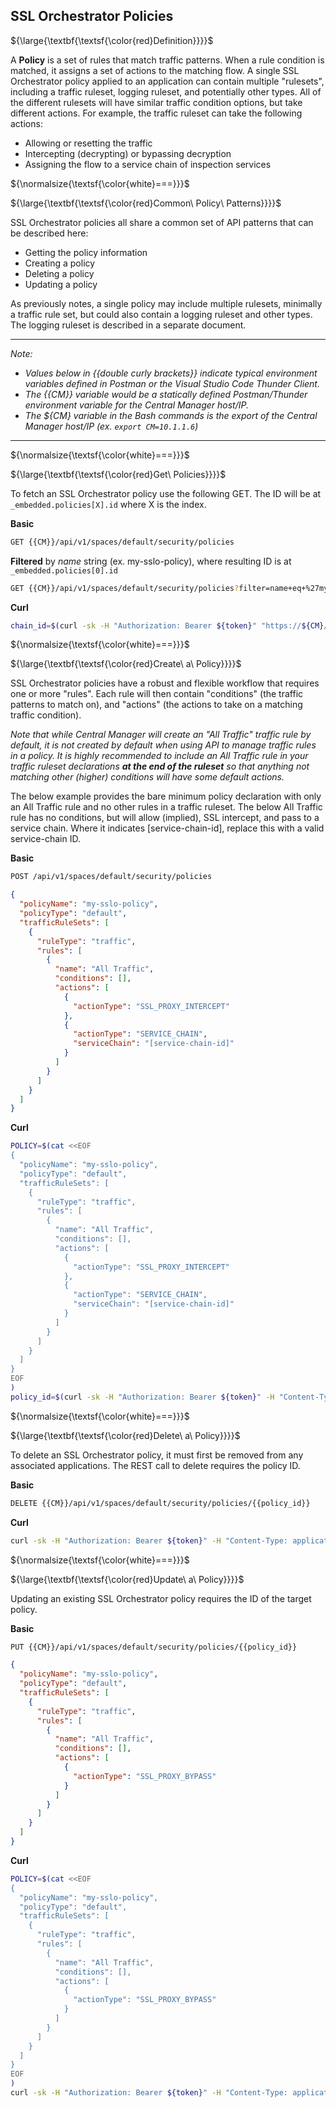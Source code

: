 ## SSL Orchestrator Policies

${\large{\textbf{\textsf{\color{red}Definition}}}}$

A **Policy** is a set of rules that match traffic patterns. When a rule condition is matched, it assigns a set of actions to the matching flow. A single SSL Orchestrator policy applied to an application can contain multiple "rulesets", including a traffic ruleset, logging ruleset, and potentially other types. All of the different rulesets will have similar traffic condition options, but take different actions. For example, the traffic ruleset can take the following actions:

* Allowing or resetting the traffic
* Intercepting (decrypting) or bypassing decryption
* Assigning the flow to a service chain of inspection services

${\normalsize{\textsf{\color{white}===}}}$

${\large{\textbf{\textsf{\color{red}Common\ Policy\ Patterns}}}}$

SSL Orchestrator policies all share a common set of API patterns that can be described here:

* Getting the policy information
* Creating a policy
* Deleting a policy
* Updating a policy

As previously notes, a single policy may include multiple rulesets, minimally a traffic rule set, but could also contain a logging ruleset and other types. The logging ruleset is described in a separate document.

___

*Note:*

* *Values below in {{double curly brackets}} indicate typical environment variables defined in Postman or the Visual Studio Code Thunder Client.*
* *The {{CM}} variable would be a statically defined Postman/Thunder environment variable for the Central Manager host/IP.*
* *The ${CM} variable in the Bash commands is the export of the Central Manager host/IP (ex. ```export CM=10.1.1.6```)*
___


${\normalsize{\textsf{\color{white}===}}}$

${\large{\textbf{\textsf{\color{red}Get\ Policies}}}}$

To fetch an SSL Orchestrator policy use the following GET. The ID will be at ```_embedded.policies[X].id``` where X is the index.

**Basic**
```bash
GET {{CM}}/api/v1/spaces/default/security/policies
```
**Filtered** by *name* string (ex. my-sslo-policy), where resulting ID is at ```_embedded.policies[0].id```
```bash
GET {{CM}}/api/v1/spaces/default/security/policies?filter=name+eq+%27my-sslo-policy%27&select=name,id
```
**Curl**
```bash
chain_id=$(curl -sk -H "Authorization: Bearer ${token}" "https://${CM}/api/v1/spaces/default/security/policies?filter=name+eq+%27my-sslo-policy%27&select=name,id" |jq -r '._embedded.policies[0].id')
```

${\normalsize{\textsf{\color{white}===}}}$

${\large{\textbf{\textsf{\color{red}Create\ a\ Policy}}}}$

SSL Orchestrator policies have a robust and flexible workflow that requires one or more "rules". Each rule will then contain "conditions" (the traffic patterns to match on), and "actions" (the actions to take on a matching traffic condition).

*Note that while Central Manager will create an "All Traffic" traffic rule by default, it is not created by default when using API to manage traffic rules in a policy. It is highly recommended to include an All Traffic rule in your traffic ruleset declarations **at the end of the ruleset** so that anything not matching other (higher) conditions will have some default actions.*

The below example provides the bare minimum policy declaration with only an All Traffic rule and no other rules in a traffic ruleset. The below All Traffic rule has no conditions, but will allow (implied), SSL intercept, and pass to a service chain. Where it indicates [service-chain-id], replace this with a valid service-chain ID.

**Basic**
```bash
POST /api/v1/spaces/default/security/policies
```
```json
{
  "policyName": "my-sslo-policy",
  "policyType": "default",
  "trafficRuleSets": [
    {
      "ruleType": "traffic",
      "rules": [
        {
          "name": "All Traffic",
          "conditions": [],
          "actions": [
            {
              "actionType": "SSL_PROXY_INTERCEPT"
            },
            {
              "actionType": "SERVICE_CHAIN",
              "serviceChain": "[service-chain-id]"
            }
          ]
        }
      ]
    }
  ]
}
```
**Curl**
```bash
POLICY=$(cat <<EOF
{
  "policyName": "my-sslo-policy",
  "policyType": "default",
  "trafficRuleSets": [
    {
      "ruleType": "traffic",
      "rules": [
        {
          "name": "All Traffic",
          "conditions": [],
          "actions": [
            {
              "actionType": "SSL_PROXY_INTERCEPT"
            },
            {
              "actionType": "SERVICE_CHAIN",
              "serviceChain": "[service-chain-id]"
            }
          ]
        }
      ]
    }
  ]
}
EOF
)
policy_id=$(curl -sk -H "Authorization: Bearer ${token}" -H "Content-Type: application/json" "https://${CM}/api/v1/spaces/default/security/policies" -d "${POLICY}")
```

${\normalsize{\textsf{\color{white}===}}}$

${\large{\textbf{\textsf{\color{red}Delete\ a\ Policy}}}}$

To delete an SSL Orchestrator policy, it must first be removed from any associated applications. The REST call to delete requires the policy ID.

**Basic**
```bash
DELETE {{CM}}/api/v1/spaces/default/security/policies/{{policy_id}}
```
**Curl**
```bash
curl -sk -H "Authorization: Bearer ${token}" -H "Content-Type: application/json" -X DELETE "https://${CM}/api/v1/spaces/default/security/policies/${policy_id}"
```

${\normalsize{\textsf{\color{white}===}}}$

${\large{\textbf{\textsf{\color{red}Update\ a\ Policy}}}}$

Updating an existing SSL Orchestrator policy requires the ID of the target policy.

**Basic**
```bash
PUT {{CM}}/api/v1/spaces/default/security/policies/{{policy_id}}
```
```json
{
  "policyName": "my-sslo-policy",
  "policyType": "default",
  "trafficRuleSets": [
    {
      "ruleType": "traffic",
      "rules": [
        {
          "name": "All Traffic",
          "conditions": [],
          "actions": [
            {
              "actionType": "SSL_PROXY_BYPASS"
            }
          ]
        }
      ]
    }
  ]
}
```
**Curl**
```bash
POLICY=$(cat <<EOF
{
  "policyName": "my-sslo-policy",
  "policyType": "default",
  "trafficRuleSets": [
    {
      "ruleType": "traffic",
      "rules": [
        {
          "name": "All Traffic",
          "conditions": [],
          "actions": [
            {
              "actionType": "SSL_PROXY_BYPASS"
            }
          ]
        }
      ]
    }
  ]
}
EOF
)
curl -sk -H "Authorization: Bearer ${token}" -H "Content-Type: application/json" -X PUT "https://${CM}/api/v1/spaces/default/security/policies/${policy_id}" -d "${POLICY}"
```






